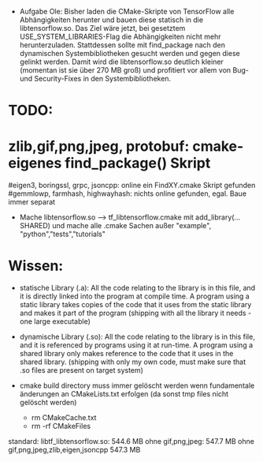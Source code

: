 - Aufgabe Ole:
Bisher laden die CMake-Skripte von TensorFlow alle Abhängigkeiten herunter und bauen diese statisch in die libtensorflow.so. Das Ziel wäre jetzt, bei gesetztem USE_SYSTEM_LIBRARIES-Flag die Abhängigkeiten nicht mehr herunterzuladen. Stattdessen sollte mit find_package nach den dynamischen Systembibliotheken gesucht werden und gegen diese gelinkt werden.
Damit wird die libtensorflow.so deutlich kleiner (momentan ist sie über 270 MB groß) und profitiert vor allem von Bug- und Security-Fixes in den Systembibliotheken.


# TODO:

# zlib,gif,png,jpeg, protobuf: cmake-eigenes find_package() Skript
#eigen3, boringssl, grpc, jsoncpp: online ein FindXY.cmake Skript gefunden
#gemmlowp, farmhash, highwayhash: nichts online gefunden, egal. Baue immer separat

- Mache libtensorflow.so --> tf_libtensorflow.cmake mit add_library(... SHARED) und mache alle .cmake Sachen außer "example", "python","tests","tutorials"


# Wissen:
- statische Library (.a): All the code relating to the library is in this file, and it is directly linked into the program at compile time. A program using a static library takes copies of the code that it uses from the static library and makes it part of the program (shipping with all the library it needs - one large executable)

- dynamische Library (.so): All the code relating to the library is in this file, and it is referenced by programs using it at run-time. A program using a shared library only makes reference to the code that it uses in the shared library. (shipping with only my own code, must make sure that .so files are present on target system)

- cmake build directory muss immer gelöscht werden wenn fundamentale änderungen an CMakeLists.txt erfolgen (da sonst tmp files nicht gelöscht werden)
  - rm CMakeCache.txt
  - rm -rf CMakeFiles





standard: libtf_libtensorflow.so:        544.6 MB
ohne gif,png,jpeg:                       547.7 MB
ohne gif,png,jpeg,zlib,eigen,jsoncpp     547.3 MB